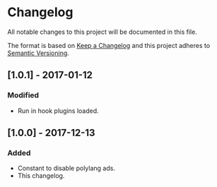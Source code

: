 # Changelog
All notable changes to this project will be documented in this file.

The format is based on [Keep a Changelog](http://keepachangelog.com/en/1.0.0/) and this project adheres to [Semantic Versioning](http://semver.org/spec/v2.0.0.html).


## [1.0.1] - 2017-01-12

### Modified

- Run in hook plugins loaded.

## [1.0.0] - 2017-12-13

### Added

- Constant to disable polylang ads.
- This changelog.
